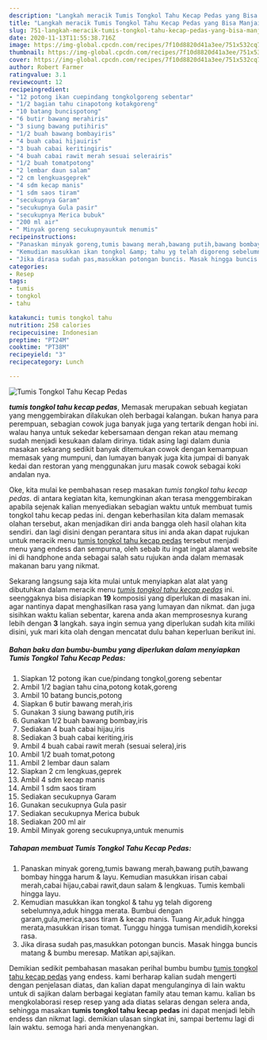 ```yaml
---
description: "Langkah meracik Tumis Tongkol Tahu Kecap Pedas yang Bisa Manjain Lidah"
title: "Langkah meracik Tumis Tongkol Tahu Kecap Pedas yang Bisa Manjain Lidah"
slug: 751-langkah-meracik-tumis-tongkol-tahu-kecap-pedas-yang-bisa-manjain-lidah
date: 2020-11-13T11:55:38.716Z
image: https://img-global.cpcdn.com/recipes/7f10d8820d41a3ee/751x532cq70/tumis-tongkol-tahu-kecap-pedas-foto-resep-utama.jpg
thumbnail: https://img-global.cpcdn.com/recipes/7f10d8820d41a3ee/751x532cq70/tumis-tongkol-tahu-kecap-pedas-foto-resep-utama.jpg
cover: https://img-global.cpcdn.com/recipes/7f10d8820d41a3ee/751x532cq70/tumis-tongkol-tahu-kecap-pedas-foto-resep-utama.jpg
author: Robert Farmer
ratingvalue: 3.1
reviewcount: 12
recipeingredient:
- "12 potong ikan cuepindang tongkolgoreng sebentar"
- "1/2 bagian tahu cinapotong kotakgoreng"
- "10 batang buncispotong"
- "6 butir bawang merahiris"
- "3 siung bawang putihiris"
- "1/2 buah bawang bombayiris"
- "4 buah cabai hijauiris"
- "3 buah cabai keritingiris"
- "4 buah cabai rawit merah sesuai selerairis"
- "1/2 buah tomatpotong"
- "2 lembar daun salam"
- "2 cm lengkuasgeprek"
- "4 sdm kecap manis"
- "1 sdm saos tiram"
- "secukupnya Garam"
- "secukupnya Gula pasir"
- "secukupnya Merica bubuk"
- "200 ml air"
- " Minyak goreng secukupnyauntuk menumis"
recipeinstructions:
- "Panaskan minyak goreng,tumis bawang merah,bawang putih,bawang bombay hingga harum &amp; layu. Kemudian masukkan irisan cabai merah,cabai hijau,cabai rawit,daun salam &amp; lengkuas. Tumis kembali hingga layu."
- "Kemudian masukkan ikan tongkol &amp; tahu yg telah digoreng sebelumnya,aduk hingga merata. Bumbui dengan garam,gula,merica,saos tiram &amp; kecap manis. Tuang Air,aduk hingga merata,masukkan irisan tomat. Tunggu hingga tumisan mendidih,koreksi rasa."
- "Jika dirasa sudah pas,masukkan potongan buncis. Masak hingga buncis matang &amp; bumbu meresap. Matikan api,sajikan."
categories:
- Resep
tags:
- tumis
- tongkol
- tahu

katakunci: tumis tongkol tahu 
nutrition: 258 calories
recipecuisine: Indonesian
preptime: "PT24M"
cooktime: "PT38M"
recipeyield: "3"
recipecategory: Lunch

---
```



![Tumis Tongkol Tahu Kecap Pedas](https://img-global.cpcdn.com/recipes/7f10d8820d41a3ee/751x532cq70/tumis-tongkol-tahu-kecap-pedas-foto-resep-utama.jpg)

<b><i>tumis tongkol tahu kecap pedas</i></b>, Memasak merupakan sebuah kegiatan yang menggembirakan dilakukan oleh berbagai kalangan. bukan hanya para perempuan, sebagian cowok juga banyak juga yang tertarik dengan hobi ini. walau hanya untuk sekedar kebersamaan dengan rekan atau memang sudah menjadi kesukaan dalam dirinya. tidak asing lagi dalam dunia masakan sekarang sedikit banyak ditemukan cowok dengan kemampuan memasak yang mumpuni, dan lumayan banyak juga kita jumpai di banyak kedai dan restoran yang menggunakan juru masak cowok sebagai koki andalan nya.



Oke, kita mulai ke pembahasan resep masakan <i>tumis tongkol tahu kecap pedas</i>. di antara kegiatan kita, kemungkinan akan terasa menggembirakan apabila sejenak kalian menyediakan sebagian waktu untuk membuat tumis tongkol tahu kecap pedas ini. dengan keberhasilan kita dalam memasak olahan tersebut, akan menjadikan diri anda bangga oleh hasil olahan kita sendiri. dan lagi disini dengan perantara situs ini anda akan dapat rujukan untuk meracik menu <u>tumis tongkol tahu kecap pedas</u> tersebut menjadi menu yang endess dan sempurna, oleh sebab itu ingat ingat alamat website ini di handphone anda sebagai salah satu rujukan anda dalam memasak makanan baru yang nikmat.


Sekarang langsung saja kita mulai untuk menyiapkan alat alat yang dibutuhkan dalam meracik menu <u><i>tumis tongkol tahu kecap pedas</i></u> ini. seenggaknya bisa disiapkan <b>19</b> komposisi yang diperlukan di masakan ini. agar nantinya dapat menghasilkan rasa yang lumayan dan nikmat. dan juga sisihkan waktu kalian sebentar, karena anda akan memprosesnya kurang lebih dengan <b>3</b> langkah. saya ingin semua yang diperlukan sudah kita miliki disini, yuk mari kita olah dengan mencatat dulu bahan keperluan berikut ini.

<!--inarticleads1-->

##### Bahan baku dan bumbu-bumbu yang diperlukan dalam menyiapkan Tumis Tongkol Tahu Kecap Pedas:

1. Siapkan 12 potong ikan cue/pindang tongkol,goreng sebentar
1. Ambil 1/2 bagian tahu cina,potong kotak,goreng
1. Ambil 10 batang buncis,potong
1. Siapkan 6 butir bawang merah,iris
1. Gunakan 3 siung bawang putih,iris
1. Gunakan 1/2 buah bawang bombay,iris
1. Sediakan 4 buah cabai hijau,iris
1. Sediakan 3 buah cabai keriting,iris
1. Ambil 4 buah cabai rawit merah (sesuai selera),iris
1. Ambil 1/2 buah tomat,potong
1. Ambil 2 lembar daun salam
1. Siapkan 2 cm lengkuas,geprek
1. Ambil 4 sdm kecap manis
1. Ambil 1 sdm saos tiram
1. Sediakan secukupnya Garam
1. Gunakan secukupnya Gula pasir
1. Sediakan secukupnya Merica bubuk
1. Sediakan 200 ml air
1. Ambil  Minyak goreng secukupnya,untuk menumis




<!--inarticleads2-->

##### Tahapan membuat Tumis Tongkol Tahu Kecap Pedas:

1. Panaskan minyak goreng,tumis bawang merah,bawang putih,bawang bombay hingga harum &amp; layu. Kemudian masukkan irisan cabai merah,cabai hijau,cabai rawit,daun salam &amp; lengkuas. Tumis kembali hingga layu.
1. Kemudian masukkan ikan tongkol &amp; tahu yg telah digoreng sebelumnya,aduk hingga merata. Bumbui dengan garam,gula,merica,saos tiram &amp; kecap manis. Tuang Air,aduk hingga merata,masukkan irisan tomat. Tunggu hingga tumisan mendidih,koreksi rasa.
1. Jika dirasa sudah pas,masukkan potongan buncis. Masak hingga buncis matang &amp; bumbu meresap. Matikan api,sajikan.




Demikian sedikit pembahasan masakan perihal bumbu bumbu <u>tumis tongkol tahu kecap pedas</u> yang endess. kami berharap kalian sudah mengerti dengan penjelasan diatas, dan kalian dapat mengulanginya di lain waktu untuk di sajikan dalam berbagai kegiatan family atau teman kamu. kalian bs mengkolaborasi resep resep yang ada diatas selaras dengan selera anda, sehingga masakan <b>tumis tongkol tahu kecap pedas</b> ini dapat menjadi lebih endess dan nikmat lagi. demikian ulasan singkat ini, sampai bertemu lagi di lain waktu. semoga hari anda menyenangkan.
